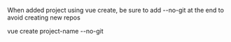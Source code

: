 When added project using vue create, be sure to add --no-git at the end to avoid creating new repos

vue create project-name --no-git